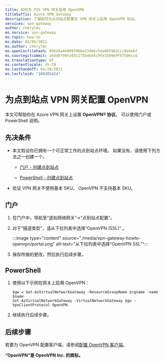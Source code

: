 ```yaml
---
title: 如何为 P2S VPN 网关启用 OpenVPN
titleSuffix: Azure VPN Gateway
description: 了解如何为点对站点配置在 VPN 网关上启用 OpenVPN 协议。
services: vpn-gateway
author: cherylmc
ms.service: vpn-gateway
ms.topic: how-to
ms.date: 02/05/2021
ms.author: cherylmc
ms.openlocfilehash: 056e9a44009f90be23d66c5da005902ccc8ebebf
ms.sourcegitcommit: a5dd9799fa93c175b4644c9fe1509e9f97506cc6
ms.translationtype: HT
ms.contentlocale: zh-CN
ms.lasthandoff: 04/28/2021
ms.locfileid: "108205424"
---
```

# <a name="configure-openvpn-for-point-to-site-vpn-gateways"></a>为点到站点 VPN 网关配置 OpenVPN

本文可帮助你在 Azure VPN 网关上设置 **OpenVPN® 协议**。 可以使用门户或 PowerShell 说明。

## <a name="prerequisites"></a>先决条件

* 本文假设你已拥有一个可正常工作的点到站点环境。 如果没有，请使用下列方法之一创建一个。

  * [门户 - 创建点到站点](vpn-gateway-howto-point-to-site-resource-manager-portal.md)

  * [PowerShell - 创建点到站点](vpn-gateway-howto-point-to-site-rm-ps.md)

* 验证 VPN 网关不使用基本 SKU。 OpenVPN 不支持基本 SKU。

## <a name="portal"></a>门户

1. 在门户中，导航至“虚拟网络网关”->“点到站点配置”。
1. 对于“隧道类型”，请从下拉列表中选择“OpenVPN (SSL)” 。

   :::image type="content" source="./media/vpn-gateway-howto-openvpn/portal.png" alt-text="从下拉列表中选择“OpenVPN SSL”":::
1. 保存所做的更改，然后执行后续步骤。

## <a name="powershell"></a>PowerShell

1. 使用以下示例在网关上启用 OpenVPN：

   ```azurepowershell-interactive
   $gw = Get-AzVirtualNetworkGateway -ResourceGroupName $rgname -name $name
   Set-AzVirtualNetworkGateway -VirtualNetworkGateway $gw -VpnClientProtocol OpenVPN
   ```
1. 继续执行后续步骤。

## <a name="next-steps"></a>后续步骤

若要为 OpenVPN 配置客户端，请参阅[配置 OpenVPN 客户端](vpn-gateway-howto-openvpn-clients.md)。

**“OpenVPN”是 OpenVPN Inc. 的商标。**
